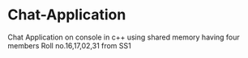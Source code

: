 # Chat-Application
Chat Application on console in c++ using shared memory having four members Roll no.16,17,02,31 from SS1
